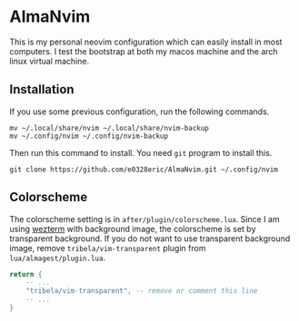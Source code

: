 # AlmaNvim
This is my personal neovim configuration which can easily install in most computers.
I test the bootstrap at both my macos machine and the arch linux virtual machine.

## Installation
If you use some previous configuration, run the following commands.
```console
mv ~/.local/share/nvim ~/.local/share/nvim-backup
mv ~/.config/nvim ~/.config/nvim-backup
```

Then run this command to install. You need `git` program to install this.
```console
git clone https://github.com/e0328eric/AlmaNvim.git ~/.config/nvim
```

## Colorscheme
The colorscheme setting is in `after/plugin/colorscheme.lua`. Since I am using
[wezterm](https://wezfurlong.org/wezterm/) with background image, the colorscheme is set by
transparent background.
If you do not want to use transparent background image, remove `tribela/vim-transparent` plugin from
`lua/almagest/plugin.lua`.
```lua
return {
    -- ...
	"tribela/vim-transparent", -- remove or comment this line
    -- ...
}
```
